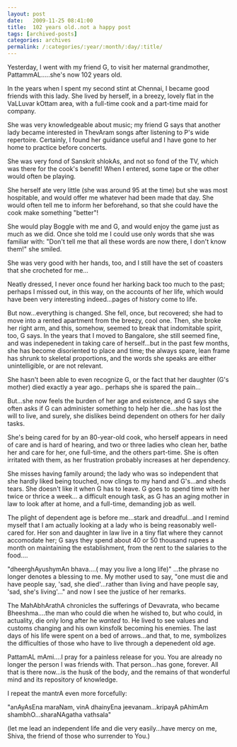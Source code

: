 ```yaml
---
layout: post
date:	2009-11-25 08:41:00
title:  102 years old..not a happy post
tags: [archived-posts]
categories: archives
permalink: /:categories/:year/:month/:day/:title/
---
```

Yesterday, I went with my friend G, to visit her maternal grandmother, PattammAL.....she's now 102 years old.

In the years when I spent my second stint at Chennai, I became good friends with this lady. She lived by herself, in a breezy, lovely flat in the VaLLuvar kOttam area, with a full-time cook and a part-time maid for company.

She was very knowledgeable about music; my friend G says that another lady  became interested in ThevAram songs after listening to P's wide repertoire. Certainly, I found her guidance useful and I have gone to her home to practice before concerts.

She was very fond of Sanskrit shlokAs, and not so fond of the TV, which was there for the cook's benefit! When I entered, some tape or the other would often be playing.

She herself ate very little (she was around 95 at the time) but she was most hospitable, and would offer me whatever had been made that day. She would often tell me to inform her beforehand, so that she could have the cook make something "better"!

She would play Boggle with me and G, and would enjoy the game just as much as we did. Once she told me I could use only words that she was familiar with: "Don't tell me that all these words are now there, I don't know them!" she smiled.

She was very good with her hands, too, and I still have the set of coasters that she crocheted for me...

Neatly dressed, I never once found her harking back too much to the past; perhaps I missed out, in this way, on the accounts of her life, which would have been very interesting indeed...pages of history come to life.

But now...everything is changed. She fell, once, but recovered; she had to move into a rented apartment from the breezy, cool one. Then, she broke her right arm, and this, somehow, seemed to break that indomitable spirit, too, G says. In the years that I moved to Bangalore, she still seemed fine, and was indepenedent in taking care of herself...but in the past few months, she has become disoriented to place and time; the always spare, lean frame has shrunk to skeletal proportions, and the words she speaks are either unintelligible, or are not relevant.

She hasn't been able to even recognize G, or the fact that her daughter (G's mother) died exactly a year ago.. perhaps she is spared the pain...

But...she now feels the burden of her age and existence, and G says she often asks if G can administer something to help her die...she has lost the will to live, and surely, she dislikes beind dependent on others for her daily tasks.

She's being cared for by an 80-year-old cook, who herself appears in need of care and is hard of hearing, and two or three ladies who clean her, bathe her and care for her, one full-time, and the others part-time. She is often irritated with them, as her frustration probably increases at her dependency.

She misses having family around; the lady who was so independent that she hardly liked being touched, now clings to my hand and G's...and sheds tears. She doesn't like it when G has to leave.  G goes to spend time with her twice or thrice a week... a difficult enough task, as G has an aging mother in law to look after at home, and a full-time, demanding job as well.

The plight of dependent age is before me...stark and dreadful...and I remind myself that I am actually looking at a lady who is being reasonably well-cared for. Her son and daughter in law live in a tiny flat where they cannot accomodate her; G says they spend about 40 or 50 thousand rupees a month on maintaining the establishment, from the rent to the salaries to the food....

"dheerghAyushymAn bhava....( may you live a long life)" ...the phrase no longer denotes a blessing to me. My mother used to say, "one must die and have people say, 'sad, she died'...rather than living and have people say, 'sad, she's living'..." and now I see the justice of her remarks. 

The MahAbhArathA chronicles the sufferings of Devavrata, who became Bheeshma....the man who could die when he wished to, but who could, in actuality, die only long after he *wanted* to. He lived to see values and customs changing and his own kinsfolk becoming his enemies. The last days of his life were spent on a bed of arrows...and that, to me, symbolizes the difficulties of those who have to live through a depenedent old age.

PattamAL mAmi....I pray for a painless release for you. You are already no longer the person I was friends with. That person...has gone, forever. All that is there now...is the husk of the body, and the remains of that wonderful mind and its repository of knowledge.

I repeat the mantrA even more forcefully:

"anAyAsEna maraNam, vinA dhainyEna jeevanam...kripayA pAhimAm shambhO...sharaNAgatha vathsala"

(let me lead an independent life and die very easily...have mercy on me, Shiva, the friend of those who surrender to You.)
